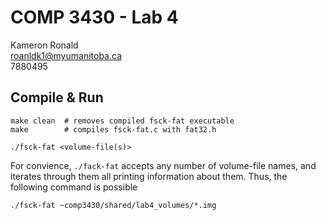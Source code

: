 # COMP 3430 - Lab 4

Kameron Ronald  
roanldk1@myumanitoba.ca  
7880495  

## Compile & Run

```shell
make clean  # removes compiled fsck-fat executable
make        # compiles fsck-fat.c with fat32.h

./fsck-fat <volume-file(s)>
```

For convience, `./fack-fat` accepts any number of volume-file names, and iterates through them all printing information about them. Thus, the following command is possible

```shell
./fsck-fat ~comp3430/shared/lab4_volumes/*.img
```
